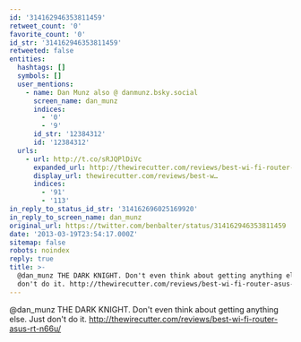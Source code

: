```yaml
---
id: '314162946353811459'
retweet_count: '0'
favorite_count: '0'
id_str: '314162946353811459'
retweeted: false
entities:
  hashtags: []
  symbols: []
  user_mentions:
    - name: Dan Munz also @ danmunz.bsky.social
      screen_name: dan_munz
      indices:
        - '0'
        - '9'
      id_str: '12384312'
      id: '12384312'
  urls:
    - url: http://t.co/sRJQPlDiVc
      expanded_url: http://thewirecutter.com/reviews/best-wi-fi-router-asus-rt-n66u/
      display_url: thewirecutter.com/reviews/best-w…
      indices:
        - '91'
        - '113'
in_reply_to_status_id_str: '314162696025169920'
in_reply_to_screen_name: dan_munz
original_url: https://twitter.com/benbalter/status/314162946353811459
date: '2013-03-19T23:54:17.000Z'
sitemap: false
robots: noindex
reply: true
title: >-
  @dan_munz THE DARK KNIGHT. Don't even think about getting anything else. Just
  don't do it. http://thewirecutter.com/reviews/best-wi-fi-router-asus-rt-n66u/
---
```


@dan_munz THE DARK KNIGHT. Don't even think about getting anything else. Just don't do it. http://thewirecutter.com/reviews/best-wi-fi-router-asus-rt-n66u/